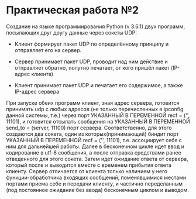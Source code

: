# Практическая работа №2
Создание на языке программирования Python (v 3.6.1) двух программ, посылающих друг другу данные через сокеты UDP:

* Клиент формирует пакет UDP по определённому принципу и отправляет его на сервер.

* Сервер принимает пакет UDP, проводит над ним действие и отправляет обратно, попутно печатает, от кого пришёл пакет (IP-адрес клиента)

* Клиент принимает пакет UDP и печатает его содержимое, а также IP-адрес сервера

При запуске обеих программ клиент, зная адрес сервера, готовится принимать udp с любых адресов (не только перечисленных в ipconfig данной системы, т.е.) через порт УКАЗАННЫЙ В ПЕРЕМЕННОЙ recf = ('', 11101), и готовится отсылать сообщения на УКАЗАННЫЙ В ПЕРЕМЕННОЙ send_to = (server, 11100) порт сервера. 
Соответственно, для этого создаются два сокета, один из которых(принимающий) биндит порт УКАЗАННЫЙ В ПЕРЕМЕННОЙ recf = ('', 11101), т.е. ассоциирует себя с ним для дальнейшей работы.
Далее в бесконечном цикле идет ввод и кодирование в utf-8 сообщения, а после отправка средствами ранее отведенного для этого сокета. 
Затем идет ожидание ответа от сервера, который после и выводится вместе с временем прибытия ответа клиенту.
Сервер отличается от клиента только наличием у него функции-обработчика входящих сообщений, поменявшимися местами портами приема себе и передачи клиенту, и частично переделанным (под постоянное ожидание без ввода) бесконечным циклом и выводом.

